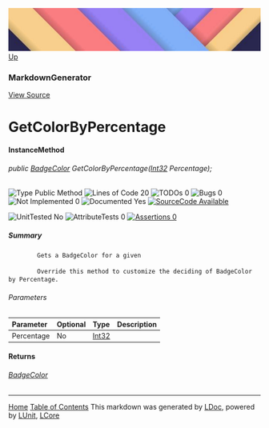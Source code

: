 ![](../Content/LDoc-banner-small.png "")
[Up](MarkdownGenerator.md)

### MarkdownGenerator
[View Source](../Markdown/MarkdownGenerator.cs)

# GetColorByPercentage

#### InstanceMethod

###### public <a href="" alt="" target="_blank">BadgeColor</a> GetColorByPercentage([Int32](https://msdn.microsoft.com/en-us/library/system.int32.aspx) Percentage);

![Type Public Method](http://b.repl.ca/v1/Type-Public%20Method-blue.png "") ![Lines of Code 20](http://b.repl.ca/v1/Lines%20of%20Code-20-blue.png "") ![TODOs 0](http://b.repl.ca/v1/TODOs-0-green.png "") ![Bugs 0](http://b.repl.ca/v1/Bugs-0-green.png "") ![Not Implemented 0](http://b.repl.ca/v1/Not%20Implemented-0-green.png "") ![Documented Yes](http://b.repl.ca/v1/Documented-Yes-brightgreen.png "") [![SourceCode Available](http://b.repl.ca/v1/SourceCode-Available-brightgreen.png "")](../Markdown/MarkdownGenerator.cs#L957)

![UnitTested No](http://b.repl.ca/v1/UnitTested-No-lightgrey.png "") ![AttributeTests 0](http://b.repl.ca/v1/AttributeTests-0-lightgrey.png "") [![Assertions 0](http://b.repl.ca/v1/Assertions-0-lightgrey.png "")](../Markdown/MarkdownGenerator.cs)

##### Summary

            Gets a BadgeColor for a given 
            
            Override this method to customize the deciding of BadgeColor by Percentage.
            

###### Parameters

Parameter | Optional | Type | Description
:---  | :---  | :---  | :--- 
Percentage | No | [Int32](https://msdn.microsoft.com/en-us/library/system.int32.aspx) | 


#### Returns

###### <a href="" alt="" target="_blank">BadgeColor</a>



---

[Home](../../README.md) [Table of Contents](../../TableOfContents.md)
This markdown was generated by [LDoc](https://github.com/CodeSingularity/LDoc), powered by [LUnit](https://github.com/CodeSingularity/LUnit), [LCore](https://github.com/CodeSingularity/LCore)
